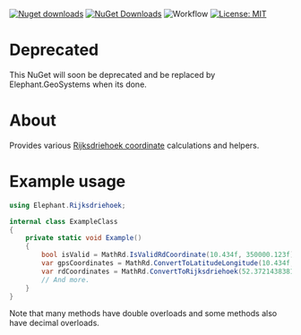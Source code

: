 [![Nuget downloads](https://img.shields.io/nuget/v/Elephant.Rijksdriehoek)](https://www.nuget.org/packages/Elephant.Rijksdriehoek/) [![NuGet Downloads](https://img.shields.io/nuget/dt/Elephant.Rijksdriehoek.svg)](https://www.nuget.org/packages/Elephant.Rijksdriehoek/) ![Workflow](https://github.com/S-Elephant/Elephant.NuGets/actions/workflows/GitHubActions.yml/badge.svg) [![License: MIT](https://img.shields.io/badge/License-MIT-yellow.svg)](https://github.com/S-Elephant/Elephant.NuGets/tree/master/Elephant.Rijksdriehoek/LICENSE.txt)

# Deprecated

This NuGet will soon be deprecated and be replaced by Elephant.GeoSystems when its done.

# About

Provides various [Rijksdriehoek coordinate](https://nl.wikipedia.org/wiki/Rijksdriehoeksco%C3%B6rdinaten) calculations and helpers.

# Example usage

```c#
using Elephant.Rijksdriehoek;

internal class ExampleClass
{
    private static void Example()
    {
        bool isValid = MathRd.IsValidRdCoordinate(10.434f, 350000.123f);
        var gpsCoordinates = MathRd.ConvertToLatitudeLongitude(10.434f, 350000.123f);
        var rdCoordinates = MathRd.ConvertToRijksdriehoek(52.372143838117f, 4.90559760435224f);
        // And more.
    }
}
```

Note that many methods have double overloads and some methods also have decimal overloads.